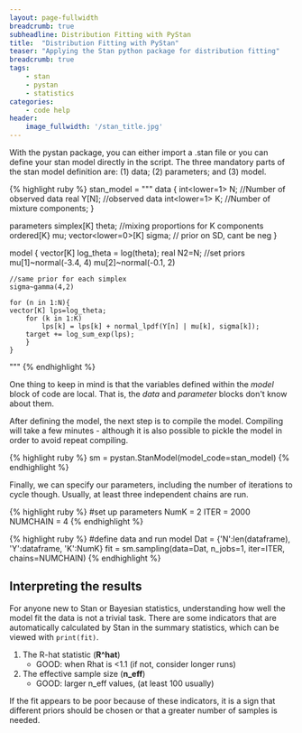 ```yaml
---
layout: page-fullwidth
breadcrumb: true
subheadline: Distribution Fitting with PyStan
title:  "Distribution Fitting with PyStan"
teaser: "Applying the Stan python package for distribution fitting"
breadcrumb: true
tags:
    - stan
    - pystan
    - statistics
categories:
    - code help
header:
    image_fullwidth: '/stan_title.jpg'
---
```

With the pystan package, you can either import a .stan file or you can define your stan model directly in the script. The three mandatory parts of the stan model definition are: (1) data; (2) parameters; and (3) model. 

{% highlight ruby %}
stan_model = """
data {
    int<lower=1> N; //Number of observed data
    real Y[N]; //observed data
    int<lower=1> K; //Number of mixture components;
    }
    
parameters
    simplex[K] theta; //mixing proportions for K components
    ordered[K} mu;
    vector<lower=0>[K] sigma; // prior on SD, cant be neg
    }
    
model {
    vector[K] log_theta = log(theta);
    real N2=N;
    //set priors
    mu[1]~normal(-3.4, 4)
    mu[2]~normal(-0.1, 2)
    
    //same prior for each simplex
    sigma~gamma(4,2)
    
    for (n in 1:N){
    vector[K] lps=log_theta;
        for (k in 1:K)
            lps[k] = lps[k] + normal_lpdf(Y[n] | mu[k], sigma[k]);
        target += log_sum_exp(lps);
        }
    }
"""
{% endhighlight %}

One thing to keep in mind is that the variables defined within the *model* block of code are local. That is, the *data* and *parameter* blocks don't know about them. 

After defining the model, the next step is to compile the model. Compiling will take a few minutes - although it is also possible to pickle the model in order to avoid repeat compiling.  

{% highlight ruby %}
sm = pystan.StanModel(model_code=stan_model)
{% endhighlight %}

Finally, we can specify our parameters, including the number of iterations to cycle though. Usually, at least three independent chains are run. 

{% highlight ruby %}
#set up parameters
NumK = 2
ITER = 2000
NUMCHAIN = 4
{% endhighlight %}

{% highlight ruby %}
#define data and run model
Dat = {'N':len(dataframe), 'Y':dataframe, 'K':NumK}
fit = sm.sampling(data=Dat, n_jobs=1, iter=ITER, chains=NUMCHAIN)
{% endhighlight %}


## Interpreting the results
For anyone new to Stan or Bayesian statistics, understanding how well the model fit the data is not a trivial task. There are some indicators that are automatically calculated by Stan in the summary statistics, which can be viewed with `print(fit)`. 
1. The R-hat statistic (**R^hat**)
    - GOOD: when Rhat is <1.1 (if not, consider longer runs)
2. The effective sample size (**n_eff**)
    - GOOD: larger n_eff values, (at least 100 usually)

If the fit appears to be poor because of these indicators, it is a sign that different priors should be chosen or that a greater number of samples is needed. 

<!-- ![l-moment smoothing]({{site.baseurl}}/images/histograms.jpg) -->